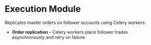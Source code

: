 # Execution Module

Replicates master orders on follower accounts using Celery workers.

- **Order replication** – Celery workers place follower trades asynchronously and retry on failure.
